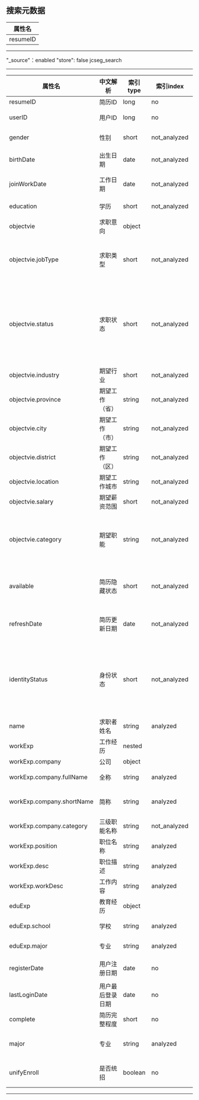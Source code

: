 


## 搜索元数据

| 属性名  |
|---|
| resumeID  |

----------
"_source"：enabled
"store": false
jcseg_search

----------
| 属性名 | 中文解析 | 索引type | 索引index | 搜索type | 搜索 | 备注 |
| ---- | ----- | ----- | ------ | ----- | -- | -- |
| resumeID | 简历ID | long | no |  |  | |
| userID | 用户ID | long | no | 精确匹配 |  | |
| gender | 性别 | short | not_analyzed | 精确匹配 |  | |
| birthDate | 出生日期 | date | not_analyzed | 精确匹配 | "format": "yyyy-MM-dd" | 年龄 |
| joinWorkDate | 工作日期 | date | not_analyzed | 精确匹配 | "format": "yyyy-MM-dd" | 工作经验 |
| education	| 学历 | short | not_analyzed | 精确匹配 | range |  |
| objectvie | 求职意向 | object |  |  |  |  |
| objectvie.jobType | 求职类型 | short | not_analyzed | 精确匹配 |  | 全职/兼职/实习 |
| objectvie.status | 求职状态 | short | not_analyzed | 精确匹配 |  | 目前正在找工作/在职，正考虑换工作 |
| objectvie.industry | 期望行业 | short | not_analyzed | 精确匹配 |  |  |
| objectvie.province | 期望工作（省） | string | not_analyzed | 精确匹配 |  | 名称 |
| objectvie.city | 期望工作（市） | string | not_analyzed | match |  | 名称 |
| objectvie.district | 期望工作（区） | string | not_analyzed | match |  | 名称 |
| objectvie.location | 期望工作城市 | string | not_analyzed | match |  | 编码 |
| objectvie.salary | 期望薪资范围 | short | not_analyzed | 精确匹配 |  |  |
| objectvie.category | 期望职能 | string | not_analyzed | match |  | 三级职能名称，可多选 |
| available | 简历隐藏状态 | short | not_analyzed | 精确匹配 |  | 是否可以被搜索到 |
| refreshDate | 简历更新日期 | date | not_analyzed | 精确匹配 | "format": "yyyy-MM-dd" | 三天内/一周内 |
| identityStatus | 身份状态 | short | not_analyzed | 精确匹配 |  | 求职者身份正常，招聘者身份关闭等 |
| name | 求职者姓名 | string | analyzed | 全文检索 |  |  |
| workExp | 工作经历 | nested |  |  |  |  | 
| workExp.company | 公司 | object |  |  |  |  |
| workExp.company.fullName | 全称 | string | analyzed | 全文检索 |  |  |
| workExp.company.shortName | 简称 | string | analyzed | 全文检索 |  | 目前还没有 |
| workExp.company.category | 三级职能名称 | string | not_analyzed | match |  |  |
| workExp.position | 职位名称 | string | analyzed | 全文检索 |  |  |
| workExp.desc | 职位描述 | string | analyzed | 全文检索 |  |  |
| workExp.workDesc | 工作内容 | string | analyzed | 全文检索 |  |  |
| eduExp | 教育经历 | object |  |  |  |  |
| eduExp.school | 学校 | string | analyzed | 全文检索 |  |  |
| eduExp.major | 专业 | string | analyzed | 全文检索 |  |  |
| registerDate | 用户注册日期 | date | no | sort | "format": "yyyy-MM-dd" | 排序用 |
| lastLoginDate | 用户最后登录日期 | date | no | sort | "format": "yyyy-MM-dd" | 排序用 |
| complete | 简历完整程度 | short | no | sort | 1-100 | 排序用 |
| major | 专业 | string | analyzed | match |  | 目前还没有 |
| unifyEnroll | 是否统招 | boolean | no | 精确匹配 |  | 目前还没有 |

---
